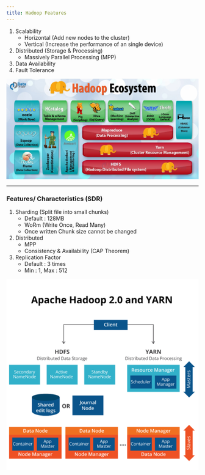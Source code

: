 ```yaml
---
title: Hadoop Features
---
```


1. Scalability
	* Horizontal (Add new nodes to the cluster)
	* Vertical (Increase the performance of an single device)
2. Distributed (Storage & Processing)
	 * Massively Parallel Processing (MPP)
3. Data Availability
4. Fault Tolerance

![Hadoop Ecosystem|600](images/hadoop-ecosystem.jpg)

---

### Features/ Characteristics (SDR)

1. Sharding (Split file into small chunks)
	* Default : 128MB
	* WoRm (Write Once, Read Many)
	* Once written Chunk size cannot be changed
2. Distributed
	 * MPP
	* Consistency & Availability (CAP Theorem)
3. Replication Factor
	 * Default : 3 times
	* Min : 1, Max : 512

![Hadoop Architecture 2|500](images/hadoop-architecture-2.png)